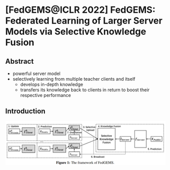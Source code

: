 # [FedGEMS@ICLR 2022] FedGEMS: Federated Learning of Larger Server Models via Selective Knowledge Fusion

## Abstract

- powerful server model
- selectively learning from multiple teacher clients and itself
  - develops in-depth knowledge
  - transfers its knowledge back to clients in return to boost their respective performance



## Introduction

![image-20221115152615646](https://raw.githubusercontent.com/ailianligit/ailianligit.github.io/main/images/202212/20221208_1670498562.png)

